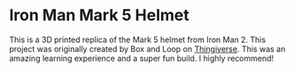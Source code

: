 # Iron Man Mark 5 Helmet

This is a 3D printed replica of the Mark 5 helmet from Iron Man 2. This project was originally created by 
Box and Loop on [Thingiverse](https://www.thingiverse.com/thing:5116428). This was an amazing learning experience 
and a super fun build. I highly recommend! 
